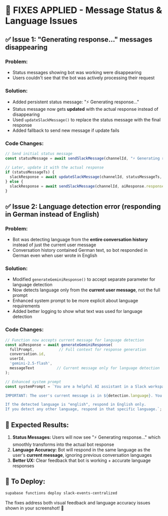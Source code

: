 # 🔧 FIXES APPLIED - Message Status & Language Issues

## ✅ **Issue 1: "Generating response..." messages disappearing**

### **Problem:**
- Status messages showing bot was working were disappearing
- Users couldn't see that the bot was actively processing their request

### **Solution:**
- Added persistent status message: "⚡ Generating response..."
- Status message now gets **updated** with the actual response instead of disappearing
- Used `updateSlackMessage()` to replace the status message with the final response
- Added fallback to send new message if update fails

### **Code Changes:**
```typescript
// Send initial status message
const statusMessage = await sendSlackMessage(channelId, "⚡ Generating response...", threadTs);

// Later, update it with the actual response
if (statusMessageTs) {
  slackResponse = await updateSlackMessage(channelId, statusMessageTs, aiResponse.response);
} else {
  slackResponse = await sendSlackMessage(channelId, aiResponse.response, threadTs);
}
```

## ✅ **Issue 2: Language detection error (responding in German instead of English)**

### **Problem:**
- Bot was detecting language from the **entire conversation history** instead of just the current user message
- Conversation history contained German text, so bot responded in German even when user wrote in English

### **Solution:**
- Modified `generateGeminiResponse()` to accept separate parameter for language detection
- Now detects language only from the **current user message**, not the full prompt
- Enhanced system prompt to be more explicit about language requirements
- Added better logging to show what text was used for language detection

### **Code Changes:**
```typescript
// Function now accepts current message for language detection
const aiResponse = await generateGeminiResponse(
  fullPrompt,           // Full context for response generation
  conversation.id, 
  userId, 
  'gemini-2.5-flash', 
  messageText          // Current message only for language detection
);

// Enhanced system prompt
const systemPrompt = `You are a helpful AI assistant in a Slack workspace. 

IMPORTANT: The user's current message is in ${detection.language}. You MUST respond in the same language as the user's CURRENT message, which is ${detection.language}. 

If the detected language is "english", respond in English only.
If you detect any other language, respond in that specific language.`;
```

## 🎯 **Expected Results:**

1. **Status Messages:** Users will now see "⚡ Generating response..." which smoothly transforms into the actual bot response
2. **Language Accuracy:** Bot will respond in the same language as the user's **current message**, ignoring previous conversation languages
3. **Better UX:** Clear feedback that bot is working + accurate language responses

## 🚀 **To Deploy:**

```bash
supabase functions deploy slack-events-centralized
```

The fixes address both visual feedback and language accuracy issues shown in your screenshot! 🎉